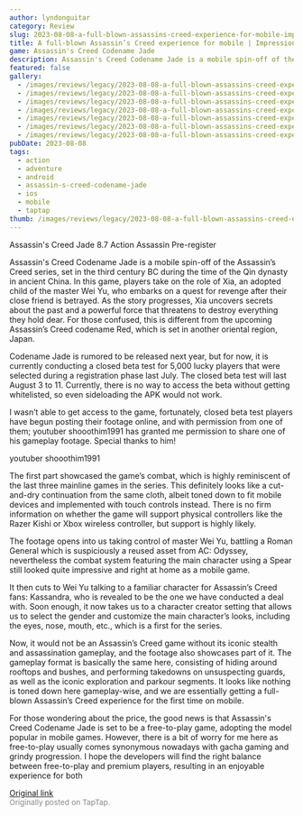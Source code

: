 ```yaml
---
author: lyndonguitar
category: Review
slug: 2023-08-08-a-full-blown-assassins-creed-experience-for-mobile-impressions-assassins-creed-codenam
title: A full-blown Assassin’s Creed experience for mobile | Impressions - Assassin's Creed Codename Jade
game: Assassin's Creed Codename Jade
description: Assassin's Creed Codename Jade is a mobile spin-off of the Assassin’s Creed series, set in the third century BC during the time of the Qin dynasty in ancient China. In this game, players take on the role of Xia, an adopted child of the master Wei Yu, who embarks on a quest for revenge after their close friend is betrayed. As the story progresses, Xia uncovers secrets about the past and a powerful force that threatens to destroy everything they hold dear. For those confused, this is different from the upcoming Assassin’s Creed codename Red, which is set in another oriental region, Japan.
featured: false
gallery:
  - /images/reviews/legacy/2023-08-08-a-full-blown-assassins-creed-experience-for-mobile--impressions---assassins-creed-codenam-0.avif
  - /images/reviews/legacy/2023-08-08-a-full-blown-assassins-creed-experience-for-mobile--impressions---assassins-creed-codenam-1.avif
  - /images/reviews/legacy/2023-08-08-a-full-blown-assassins-creed-experience-for-mobile--impressions---assassins-creed-codenam-2.avif
  - /images/reviews/legacy/2023-08-08-a-full-blown-assassins-creed-experience-for-mobile--impressions---assassins-creed-codenam-3.avif
  - /images/reviews/legacy/2023-08-08-a-full-blown-assassins-creed-experience-for-mobile--impressions---assassins-creed-codenam-4.avif
  - /images/reviews/legacy/2023-08-08-a-full-blown-assassins-creed-experience-for-mobile--impressions---assassins-creed-codenam-5.avif
  - /images/reviews/legacy/2023-08-08-a-full-blown-assassins-creed-experience-for-mobile--impressions---assassins-creed-codenam-6.avif
pubDate: 2023-08-08
tags:
  - action
  - adventure
  - android
  - assassin-s-creed-codename-jade
  - ios
  - mobile
  - taptap
thumb: /images/reviews/legacy/2023-08-08-a-full-blown-assassins-creed-experience-for-mobile--impressions---assassins-creed-codenam-0.avif
---
```


Assassin's Creed Jade
8.7
Action
Assassin
Pre-register

Assassin's Creed Codename Jade is a mobile spin-off of the Assassin’s Creed series, set in the third century BC during the time of the Qin dynasty in ancient China. In this game, players take on the role of Xia, an adopted child of the master Wei Yu, who embarks on a quest for revenge after their close friend is betrayed. As the story progresses, Xia uncovers secrets about the past and a powerful force that threatens to destroy everything they hold dear. For those confused, this is different from the upcoming Assassin’s Creed codename Red, which is set in another oriental region, Japan.

Codename Jade is rumored to be released next year, but for now, it is currently conducting a closed beta test for 5,000 lucky players that were selected during a registration phase last July. The closed beta test will last August 3 to 11. Currently, there is no way to access the beta without getting whitelisted, so even  sideloading the APK would not work.

I wasn’t able to get access to the game, fortunately, closed beta test players have begun posting their footage online, and with permission from one of them; youtuber shooothim1991 has granted me permission to share one of his gameplay footage. Special thanks to him!

youtuber shooothim1991

The first part showcased the game’s combat, which is highly reminiscent of the last three mainline games in the series. This definitely looks like a cut-and-dry continuation from the same cloth, albeit toned down to fit mobile devices and implemented with touch controls instead. There is no firm information on whether the game will support physical controllers like the Razer Kishi or Xbox wireless controller, but support is highly likely.

The footage opens into us taking control of master Wei Yu, battling a Roman General which is suspiciously a reused asset from AC: Odyssey, nevertheless the combat system featuring the main character using a Spear still looked quite impressive and right at home as a mobile game.

It then cuts to Wei Yu talking to a familiar character for Assassin’s Creed fans: Kassandra, who is revealed to be the one we have conducted a deal with. Soon enough, it now takes us to a character creator setting that allows us to select the gender and customize the main character’s looks, including the eyes, nose, mouth, etc., which is a first for the series.

Now, it would not be an Assassin’s Creed game without its iconic stealth and assassination gameplay, and the footage also showcases part of it. The gameplay format is basically the same here, consisting of hiding around rooftops and bushes, and performing takedowns on unsuspecting guards, as well as the iconic exploration and parkour segments. It looks like nothing is toned down here gameplay-wise, and we are essentially getting a full-blown Assassin’s Creed experience for the first time on mobile.

For those wondering about the price, the good news is that Assassin's Creed Codename Jade is set to be a free-to-play game, adopting the model popular in mobile games. However, there is a bit of worry for me here as free-to-play usually comes synonymous nowadays with gacha gaming and grindy progression. I hope the developers will find the right balance between free-to-play and premium players, resulting in an enjoyable experience for both

[Original link](https://m.taptap.io/post/6110637?share_id=f470992170aa&utm_medium=share&utm_source=discord)<br><span style="font-size: 0.95em; color: #888;">Originally posted on TapTap.</span>
